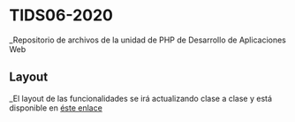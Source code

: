# TIDS06-2020
_Repositorio de archivos de la unidad de PHP de Desarrollo de Aplicaciones Web

## Layout
_El layout de las funcionalidades se irá actualizando clase a clase y está disponible en [éste enlace](https://github.com/pamgatica/TIDS06-2020/blob/main/utilidades/Tareas%20Pendientes.xd)

